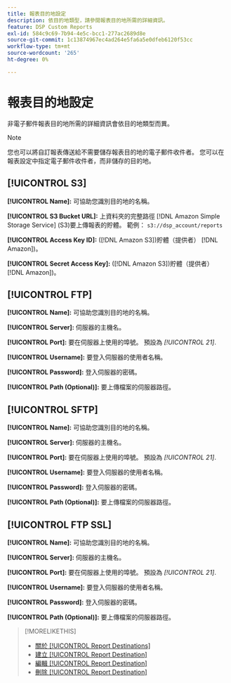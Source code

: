 ```yaml
---
title: 報表目的地設定
description: 依目的地類型，請參閱報表目的地所需的詳細資訊。
feature: DSP Custom Reports
exl-id: 584c9c69-7b94-4e5c-bcc1-277ac2689d8e
source-git-commit: 1c13874967ec4ad264e5fa6a5e0dfeb6120f53cc
workflow-type: tm+mt
source-wordcount: '265'
ht-degree: 0%

---
```


# 報表目的地設定

非電子郵件報表目的地所需的詳細資訊會依目的地類型而異。

>[!NOTE]
>
> 您也可以將自訂報表傳送給不需要儲存報表目的地的電子郵件收件者。 您可以在報表設定中指定電子郵件收件者，而非儲存的目的地。

## [!UICONTROL S3]

**[!UICONTROL Name]:** 可協助您識別目的地的名稱。

**[!UICONTROL S3 Bucket URL]:** 上資料夾的完整路徑 [!DNL Amazon Simple Storage Service] (S3)要上傳報表的貯體。 範例： `s3://dsp_account/reports`

**[!UICONTROL Access Key ID]:** ([!DNL Amazon S3])貯體（提供者） [!DNL Amazon])。

**[!UICONTROL Secret Access Key]:** ([!DNL Amazon S3])貯體（提供者） [!DNL Amazon])。

## [!UICONTROL FTP]

**[!UICONTROL Name]:** 可協助您識別目的地的名稱。

**[!UICONTROL Server]:** 伺服器的主機名。

**[!UICONTROL Port]:** 要在伺服器上使用的埠號。 預設為 *[!UICONTROL 21]*.

**[!UICONTROL Username]:** 要登入伺服器的使用者名稱。

**[!UICONTROL Password]:** 登入伺服器的密碼。

**[!UICONTROL Path (Optional)]:** 要上傳檔案的伺服器路徑。

## [!UICONTROL SFTP]

**[!UICONTROL Name]:** 可協助您識別目的地的名稱。

**[!UICONTROL Server]:** 伺服器的主機名。

**[!UICONTROL Port]:** 要在伺服器上使用的埠號。 預設為 *[!UICONTROL 21]*.

**[!UICONTROL Username]:** 要登入伺服器的使用者名稱。

**[!UICONTROL Password]:** 登入伺服器的密碼。

**[!UICONTROL Path (Optional)]:** 要上傳檔案的伺服器路徑。

## [!UICONTROL FTP SSL]

**[!UICONTROL Name]:** 可協助您識別目的地的名稱。

**[!UICONTROL Server]:** 伺服器的主機名。

**[!UICONTROL Port]:** 要在伺服器上使用的埠號。 預設為 *[!UICONTROL 21]*.

**[!UICONTROL Username]:** 要登入伺服器的使用者名稱。

**[!UICONTROL Password]:** 登入伺服器的密碼。

**[!UICONTROL Path (Optional)]:** 要上傳檔案的伺服器路徑。

>[!MORELIKETHIS]
>
>* [關於 [!UICONTROL Report Destinations]](/help/dsp/reports/report-destinations/report-destination-about.md)
>* [建立 [!UICONTROL Report Destination]](/help/dsp/reports/report-destinations/report-destination-create.md)
>* [編輯 [!UICONTROL Report Destination]](/help/dsp/reports/report-destinations/report-destination-edit.md)
>* [刪除 [!UICONTROL Report Destination]](/help/dsp/reports/report-destinations/report-destination-delete.md)

